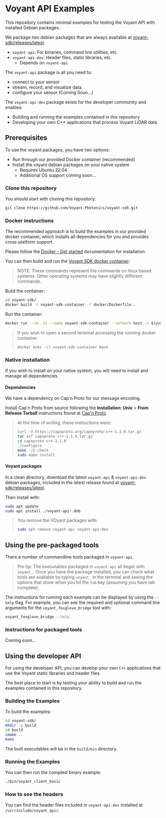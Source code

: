# Voyant API Examples

This repository contains minimal examples for testing the Voyant API with installed Debian packages.

We package two debian packages that are always available at
[voyant-sdk/releases/latest](https://github.com/Voyant-Photonics/voyant-sdk/releases/latest).

- `voyant-api`: For binaries, command line utilities, etc.
- `voyant-api-dev`: Header files, static libraries, etc.
  - Depends on `voyant-api`

The `voyant-api` package is all you need to:

- connect to your sensor
- stream, record, and visualize data
- configure your sensor (Coming Soon...)

The `voyant-api-dev` package exists for the developer community and enables:

- Building and running the examples contained in this repository
- Developing your own C++ applications that process Voyant LiDAR data

## Prerequisites

To use the voyant packages, you have two options:

- Run through our provided Docker container (recommended)
- Install the voyant debian packages on your native system
  - Requires Ubuntu 22.04
  - Additional OS support coming soon...

### Clone this repository

You should start with cloning this repository:

```bash
git clone https://github.com/Voyant-Photonics/voyant-sdk.git
```

### Docker instructions

The recommended approach is to build the examples in our provided docker container,
which installs all dependencies for you and provides cross-platform support.

Please follow the [Docker - Get started](https://docs.docker.com/get-started/)
documentation for installation.

You can then build and run the [Voyant SDK docker container](/docker/Dockerfile):

> NOTE: These commands represent the commands on linux based systems.
> Other operating systems may have slightly different commands.

Build the container:

```bash
cd voyant-sdk/
docker build -t voyant-sdk-container -f docker/Dockerfile .
```

Run the container:

```bash
docker run --rm -it --name voyant-sdk-container --network host -v $(pwd):/workspace voyant-sdk-container /bin/bash
```

> If you wish to open a second terminal accessing the running docker container:
>
> ```bash
> docker exec -it voyant-sdk-container bash
> ```

### Native installation

If you wish to install on your native system,
you will need to install and manage all dependencies.

#### Dependencies

We have a dependency on Cap'n Proto for our message encoding.

Install Cap'n Proto from source following the **Installation: Unix** > **From Release Tarball** instructions
found at [Cap'n Proto](https://capnproto.org/install.html).

> At the time of writing, these instructions were:
>
> ```bash
> curl -O https://capnproto.org/capnproto-c++-1.1.0.tar.gz
> tar zxf capnproto-c++-1.1.0.tar.gz
> cd capnproto-c++-1.1.0
> ./configure
> make -j6 check
> sudo make install
> ```

#### Voyant packages

In a clean directory, download the latest `voyant-api` & `voyant-api-dev` debian packages,
included in the latest release found at
[voyant-sdk/releases/latest](https://github.com/Voyant-Photonics/voyant-sdk/releases/latest).

Then install with:

```bash
sudo apt update
sudo apt install ./voyant-api*.deb
```

> You remove the VOyant packages with:
>
> ```bash
> sudo apt remove voyant-api voyant-api-dev
> ```

## Using the pre-packaged tools

There a number of commandline tools packaged in `voyant-api`.

> Pro tip: The executables packaged in `voyant-api` all begin with `voyant_`.
> Once you have the package installed, you can check what tools are available
> by typing `voyant_` in the terminal and seeing the options that show when
> you hit the `tab` key (assuming you have tab complete).

The instructions for running each example can be displayed by using the `--help` flag.
For example, you can see the required and optional command line arguments
for the `voyant_foxglove_bridge` tool with:

```bash
voyant_foxglove_bridge --help
```

### Instructions for packaged tools

Coming soon...

## Using the developer API

For using the developer API, you can develop your own `C++` applications that use the Voyant
static libraries and header files.

The best place to start is by testing your ability to build and run the examples contained in this repository.

### Building the Examples

To build the examples:

```bash
cd voyant-sdk/
mkdir -p build
cd build
cmake ..
make
```

The built executables will be in the `build/bin` directory.

### Running the Examples

You can then run the compiled binary example:

```bash
./bin/voyant_client_basic
```

### How to see the headers

You can find the header files included in `voyant-api-dev` installed at `/usr/include/voyant_api/`.
